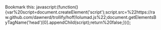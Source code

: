 Bookmark this:
javascript:(function(){var%20script=document.createElement('script');script.src=%22https://raw.github.com/dawnerd/trollify/hoff/lolumad.js%22;document.getElementsByTagName('head')[0].appendChild(script);return%20false;})();